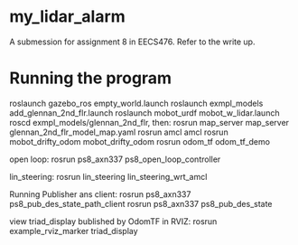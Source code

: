 # my_lidar_alarm

A submession for assignment 8 in EECS476. Refer to the write up.

# Running the program

roslaunch gazebo_ros empty_world.launch
roslaunch exmpl_models add_glennan_2nd_flr.launch
roslaunch mobot_urdf mobot_w_lidar.launch
roscd exmpl_models/glennan_2nd_flr, then:
rosrun map_server map_server glennan_2nd_flr_model_map.yaml
rosrun amcl amcl
rosrun mobot_drifty_odom mobot_drifty_odom
rosrun odom_tf odom_tf_demo


open loop:
rosrun ps8_axn337 ps8_open_loop_controller

lin_steering:
rosrun lin_steering lin_steering_wrt_amcl

Running Publisher ans client:
rosrun ps8_axn337 ps8_pub_des_state_path_client
rosrun ps8_axn337 ps8_pub_des_state

view triad_display bublished by OdomTF in RVIZ:
rosrun example_rviz_marker triad_display


